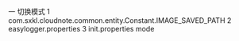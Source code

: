 一 切换模式
1 com.sxkl.cloudnote.common.entity.Constant.IMAGE_SAVED_PATH
2 easylogger.properties
3 init.properties mode